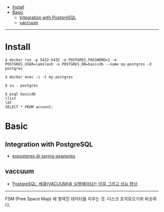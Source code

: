 - [Install](#install)
- [Basic](#basic)
  - [Integration with PostgreSQL](#integration-with-postgresql)
  - [vaccuum](#vaccuum)

----

# Install

```console
$ docker run -p 5432:5432 -e POSTGRES_PASSWORD=1 -e POSTGRES_USER=iamslash -e POSTGRES_DB=basicdb --name my-postgres -d postgres

$ docker exec -i -t my-postgres

$ su - postgres

$ psql basicdb
\list
\dt
SELECT * FROM account;
```

# Basic

## Integration with PostgreSQL

* [expostgres @ spring-examples](https://github.com/iamslash/spring-examples/tree/master/expostgres)

## vaccuum

* [PostgreSQL: 베큠(VACUUM)을 실행해야되는 이유 그리고 성능 향상](https://blog.gaerae.com/2015/09/postgresql-vacuum-fsm.html)

----

FSM (Free Space Map) 에 쌓여진 데이터를 지우는 것. 디스크 조각모으기와 비슷하다.
